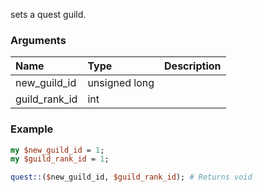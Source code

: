 sets a quest guild.
### Arguments
**Name**|**Type**|**Description**
:---|:---|:---
new_guild_id|unsigned long|
guild_rank_id|int|

### Example

```perl
my $new_guild_id = 1;
my $guild_rank_id = 1;

quest::($new_guild_id, $guild_rank_id); # Returns void
```